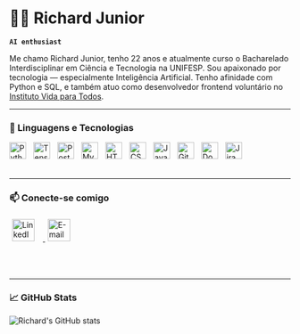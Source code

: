# 👨‍💻 Richard Junior

**`AI enthusiast`**

Me chamo Richard Junior, tenho 22 anos e atualmente curso o Bacharelado Interdisciplinar em Ciência e Tecnologia na UNIFESP. Sou apaixonado por tecnologia — especialmente Inteligência Artificial. Tenho afinidade com Python e SQL, e também atuo como desenvolvedor frontend voluntário no [Instituto Vida para Todos](https://github.com/InstitutoVidaParaTodosOficial).

---

### 🤖 Linguagens e Tecnologias

<img align="left" alt="Python" title="Python" width="30px" style="padding-right: 10px;" src="https://cdn.jsdelivr.net/gh/devicons/devicon@latest/icons/python/python-original.svg"/>
<img align="left" alt="TensorFlow" title="TensorFlow" width="30px" style="padding-right: 10px;" src="https://cdn.jsdelivr.net/gh/devicons/devicon@latest/icons/tensorflow/tensorflow-original.svg"/>
<img align="left" alt="PostgreSQL" title="PostgreSQL" width="30px" style="padding-right: 10px;" src="https://cdn.jsdelivr.net/gh/devicons/devicon@latest/icons/postgresql/postgresql-original.svg"/>
<img align="left" alt="MySQL" title="MySQL" width="30px" style="padding-right: 10px;" src="https://cdn.jsdelivr.net/gh/devicons/devicon@latest/icons/mysql/mysql-original-wordmark.svg"/>
<img align="left" alt="HTML" title="HTML" width="30px" style="padding-right: 10px;" src="https://cdn.jsdelivr.net/gh/devicons/devicon@latest/icons/html5/html5-original.svg"/>
<img align="left" alt="CSS" title="CSS" width="30px" style="padding-right: 10px;" src="https://cdn.jsdelivr.net/gh/devicons/devicon@latest/icons/css3/css3-original.svg"/>
<img align="left" alt="JavaScript" title="JavaScript" width="30px" style="padding-right: 10px;" src="https://cdn.jsdelivr.net/gh/devicons/devicon@latest/icons/javascript/javascript-original.svg"/>
<img align="left" alt="Git" title="Git" width="30px" style="padding-right: 10px;" src="https://cdn.jsdelivr.net/gh/devicons/devicon@latest/icons/git/git-original.svg"/>
<img align="left" alt="Docker" title="Docker" width="30px" style="padding-right: 10px;" src="https://cdn.jsdelivr.net/gh/devicons/devicon@latest/icons/docker/docker-original.svg"/>
<img align="left" alt="Jira" title="Jira" width="30px" style="padding-right: 10px;" src="https://cdn.jsdelivr.net/gh/devicons/devicon@latest/icons/jira/jira-original-wordmark.svg"/>

<br/><br/><br/>

---

### 📫 Conecte-se comigo

<a href="https://www.linkedin.com/in/richard-junior-3b12a9348/" target="_blank">
  <img 
    src="https://cdn.jsdelivr.net/gh/devicons/devicon@latest/icons/linkedin/linkedin-original.svg" 
    alt="LinkedIn" 
    title="LinkedIn"
    width="40px" 
    style="margin-right: 10px; padding: 5px;"
  />
</a>
<a href="mailto:richard.junior1601@hotmail.com" target="_blank">
  <img 
    src="https://img.icons8.com/ios-filled/50/000000/new-post.png" 
    alt="E-mail" 
    title="E-mail"
    width="40px" 
    style="margin-right: 10px; padding: 5px;"
  />
</a>

<br/><br/>

---

### 📈 GitHub Stats

![Richard's GitHub stats](https://github-readme-stats.vercel.app/api?username=R1chardJr&show_icons=true&theme=tokyonight)
